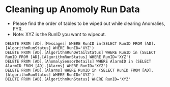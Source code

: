 # Cleaning up Anomoly Run Data
- Please find the order of tables to be wiped out while clearing Anomalies, FYR.
- Note:  XYZ is the RunID you want to wipeout.

```
DELETE FROM [AD].[Messages] WHERE RunID in(SELECT RunID FROM [AD].[AlgorithmRunStatus] WHERE RunID='XYZ')
DELETE FROM [AD].[AlgorithmRunDetailStatus] WHERE RunID in (SELECT RunID FROM [AD].[AlgorithmRunStatus] WHERE RunID='XYZ')
DELETE FROM [AD].[AnomalySensorDetails] WHERE AlarmID in (SELECT AlarmID FROM [AD].[Alarms] WHERE RunID='XYZ')
DELETE FROM [AD].[Alarms] WHERE RunID in (SELECT RunID FROM [AD].[AlgorithmRunStatus] WHERE RunID='XYZ')
DELETE FROM [AD].[AlgorithmRunStatus] WHERE RunID='XYZ'
```